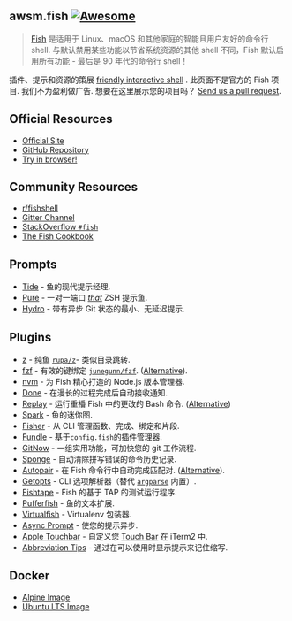 <div class="github-widget" data-repo="jorgebucaran/awsm.fish"></div>

## awsm.fish [![Awesome](https://awesome.re/badge.svg)](https://awesome.re)

> [Fish](https://fishshell.com/) 是适用于 Linux、macOS 和其他家庭的智能且用户友好的命令行 shell. 与默认禁用某些功能以节省系统资源的其他 shell 不同，Fish 默认启用所有功能 - 最后是 90 年代的命令行 shell！

插件、提示和资源的策展 [friendly interactive shell](https://fishshell.com) . 此页面不是官方的 Fish 项目. 我们不为盈利做广告. 想要在这里展示您的项目吗？ [Send us a pull request](https://github.com/jorgebucaran/awesome-fish/fork).

## Official Resources

- [Official Site](https://fishshell.com)
- [GitHub Repository](https://github.com/fish-shell/fish-shell)
- [Try in browser!](https://rootnroll.com/d/fish-shell/) 

## Community Resources

- [r/fishshell](https://www.reddit.com/r/fishshell)
- [Gitter Channel](https://gitter.im/fish-shell/fish-shell)
- [StackOverflow `#fish`](https://stackoverflow.com/questions/tagged/fish)
- [The Fish Cookbook](https://github.com/jorgebucaran/cookbook.fish) 

## Prompts

- [Tide](https://github.com/IlanCosman/tide) - 鱼的现代提示经理.
- [Pure](https://github.com/rafaelrinaldi/pure) - 一对一端口 [_that_](https://github.com/sindresorhus/pure) ZSH 提示鱼.
- [Hydro](https://github.com/jorgebucaran/hydro) - 带有异步 Git 状态的最小、无延迟提示.

## Plugins

- [z](https://github.com/jethrokuan/z) - 纯鱼 [`rupa/z`](https://github.com/rupa/z)- 类似目录跳转.
- [fzf](https://github.com/PatrickF1/fzf.fish) - 有效的键绑定 [`junegunn/fzf`](https://github.com/junegunn/fzf). ([Alternative](https://github.com/jethrokuan/fzf)).
- [nvm](https://github.com/jorgebucaran/nvm.fish) - 为 Fish 精心打造的 Node.js 版本管理器.
- [Done](https://github.com/franciscolourenco/done) - 在漫长的过程完成后自动接收通知.
- [Replay](https://github.com/jorgebucaran/replay.fish)  - 运行重播 Fish 中的更改的 Bash 命令.  ([Alternative](https://github.com/edc/bass))
- [Spark](https://github.com/jorgebucaran/spark.fish) - 鱼的迷你图.
- [Fisher](https://github.com/jorgebucaran/fisher) - 从 CLI 管理函数、完成、绑定和片段.
- [Fundle](https://github.com/danhper/fundle) - 基于`config.fish`的插件管理器.
- [GitNow](https://github.com/joseluisq/gitnow) - 一组实用功能，可加快您的 git 工作流程.
- [Sponge](https://github.com/andreiborisov/sponge) - 自动清除拼写错误的命令历史记录.
- [Autopair](https://github.com/jorgebucaran/autopair.fish)  - 在 Fish 命令行中自动完成匹配对.  ([Alternative](https://github.com/laughedelic/pisces)).
- [Getopts](https://github.com/jorgebucaran/getopts.fish) - CLI 选项解析器（替代 [`argparse`](https://fishshell.com/docs/current/cmds/argparse.html) 内置）.
- [Fishtape](https://github.com/jorgebucaran/fishtape) - Fish 的基于 TAP 的测试运行程序.
- [Pufferfish](https://github.com/nickeb96/puffer-fish) - 鱼的文本扩展.
- [Virtualfish](https://github.com/adambrenecki/virtualfish) - Virtualenv 包装器.
- [Async Prompt](https://github.com/acomagu/fish-async-prompt) - 使您的提示异步.
- [Apple Touchbar](https://github.com/rodrigobdz/fish-apple-touchbar) - 自定义您 [Touch Bar](https://developer.apple.com/design/human-interface-guidelines/macos/touch-bar/touch-bar-overview) 在 iTerm2 中.
- [Abbreviation Tips](https://github.com/Gazorby/fish-abbreviation-tips) - 通过在可以使用时显示提示来记住缩写.

## Docker

- [Alpine Image](https://hub.docker.com/r/andreiborisov/fish)
- [Ubuntu LTS Image](https://hub.docker.com/r/dideler/fish-shell)
